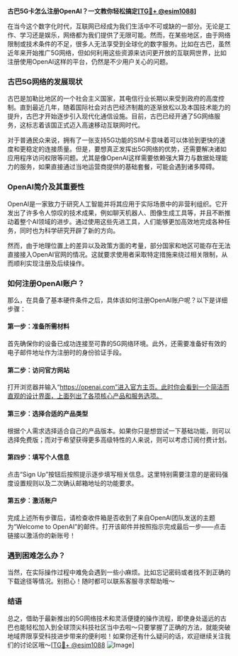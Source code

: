 **古巴5G卡怎么注册OpenAI？一文教你轻松搞定[[TG💪+ @esim1088](https://t.me/s/esim1088)]**

在当今这个数字化时代，互联网已经成为我们生活中不可或缺的一部分。无论是工作、学习还是娱乐，网络都为我们提供了无限可能。然而，在某些地区，由于网络限制或技术条件的不足，很多人无法享受到全球化的数字服务。比如在古巴，虽然近年来开始推广5G网络，但如何利用这些资源来访问更开放的互联网世界，比如注册使用OpenAI这样的平台，仍然是不少用户关心的问题。

### 古巴5G网络的发展现状

古巴是加勒比地区的一个社会主义国家，其电信行业长期以来受到政府的高度控制。直到最近几年，随着国际社会对古巴经济制裁的逐渐放松以及本国技术能力的提升，古巴才开始逐步引入现代化通信设施。目前，古巴已经开通了5G网络服务，这标志着该国正式迈入高速移动互联网时代。

对于普通民众来说，拥有了一张支持5G功能的SIM卡意味着可以体验到更快的速度和更稳定的连接质量。但是，要想真正发挥出5G网络的优势，还需要解决诸如应用程序访问权限等问题。尤其是像OpenAI这样需要依赖强大算力与数据处理能力的服务，如果直接通过当地运营商提供的基础套餐，可能会遇到诸多障碍。

### OpenAI简介及其重要性

OpenAI是一家致力于研究人工智能并将其应用于实际场景中的非营利组织。它开发出了许多令人惊叹的技术成果，例如聊天机器人、图像生成工具等，并且不断推动着整个AI领域的进步。通过使用这些先进工具，人们能够更加高效地完成各种任务，同时也为科学研究开辟了新的方向。

然而，由于地理位置上的差异以及政策方面的考量，部分国家和地区可能存在无法直接接入OpenAI官网的情况。这就要求使用者采取特定措施来绕过相关限制，从而顺利实现注册及后续操作。

### 如何注册OpenAI账户？

那么，在具备了基本硬件条件之后，具体该如何注册OpenAI账户呢？以下是详细步骤：

#### 第一步：准备所需材料
首先确保你的设备已成功连接至可靠的5G网络环境。此外，还需要准备好有效的电子邮件地址作为注册时的身份验证手段。

#### 第二步：访问官方网站
打开浏览器并输入“https://openai.com”进入官方主页。此时你会看到一个简洁而直观的设计界面，上面列出了各项核心产品和服务选项。

#### 第三步：选择合适的产品类型
根据个人需求选择适合自己的产品版本。如果你只是想尝试一下基础功能，则可以选择免费版；而对于希望获得更多高级特性的人来说，则可以考虑订阅付费计划。

#### 第四步：填写个人信息
点击“Sign Up”按钮后按照提示逐步填写相关信息。这里特别需要注意的是密码强度设置规则以及二次确认邮箱地址的功能要求。

#### 第五步：激活账户
完成上述所有步骤后，请检查收件箱是否收到了来自OpenAI团队发送的主题为“Welcome to OpenAI”的邮件。打开该邮件并按照指示完成最后一步——点击链接以激活你的新账号！

### 遇到困难怎么办？
当然，在实际操作过程中难免会遇到一些小麻烦。比如忘记密码或者找不到正确的下载途径等情况。别担心！随时都可以联系客服寻求帮助哦～

### 结语

总之，借助于最新推出的5G网络技术和灵活便捷的操作流程，即使身处遥远的古巴也能轻松加入到全球顶尖科技社区当中去啦～只要掌握了正确的方法，就能突破地域界限享受科技进步带来的便利啦！如果你还有什么疑问的话，欢迎继续关注我们的讨论区哦～[[TG💪+ @esim1088](https://t.me/s/esim1088) ![Image](https://i.postimg.cc/4NQfJmqS/Snipaste-2025-05-13-00-14-12.png)]